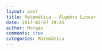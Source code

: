 ```yaml
---
layout: post
title: Matemática - Álgebra Linear
date: 2017-02-07 19:45
author: Morgao
comments: true
categories: Matemática
---
```

